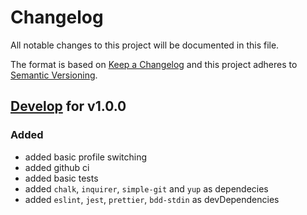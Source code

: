 # Changelog

All notable changes to this project will be documented in this file.

The format is based on [Keep a Changelog](http://keepachangelog.com/en/1.0.0/)
and this project adheres to [Semantic Versioning](http://semver.org/spec/v2.0.0.html).

## [Develop] for v1.0.0

### Added

- added basic profile switching
- added github ci
- added basic tests
- added `chalk`, `inquirer`, `simple-git` and `yup` as dependecies
- added `eslint`, `jest`, `prettier`, `bdd-stdin` as devDependencies

[develop]: https://github.com/LetsMelon/Gitchain/compare/main...develop